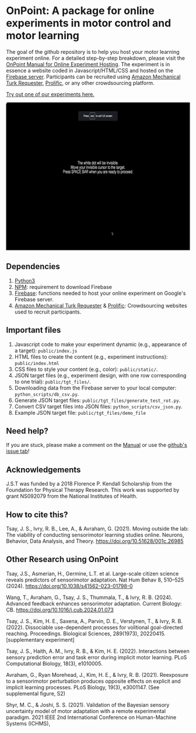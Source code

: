 # OnPoint: A package for online experiments in motor control and motor learning

The goal of the github repository is to help you host your motor learning experiment online. For a detailed step-by-step breakdown, please visit the [OnPoint Manual for Online Experiment Hosting](https://docs.google.com/document/d/1E5XzQU2dJw7m880P7VhmESPpUNQlEdMcf9fweHLtG0o/edit?usp=sharing). The experiment is in essence a website coded in Javascript/HTML/CSS and hosted on the [Firebase server](https://firebase.google.com/). Participants can be recruited using [Amazon Mechanical Turk Requester](https://requester.mturk.com/), [Prolific](https://www.prolific.co/), or any other crowdsourcing platform. 

[Try out one of our experiments here.](https://multiclamp-c2.web.app/) 

<img src="public/images/sampleOut.gif" width="720" height="404" />

## Dependencies

1. [Python3](https://www.python.org/downloads/) 
2. [NPM](https://www.npmjs.com/get-npm): requirement to download Firebase 
3. [Firebase](https://firebase.google.com/docs/cli): functions needed to host your online experiment on Google's Firebase server. 
4. [Amazon Mechanical Turk Requester](https://requester.mturk.com/) & [Prolific](https://www.prolific.co/): Crowdsourcing websites used to recruit participants. 

## Important files

1. Javascript code to make your experiment dynamic (e.g., appearance of a target): `public/index.js` 
2. HTML files to create the content (e.g., experiment instructions): `public/index.html` 
3. CSS files to style your content (e.g., color): `public/static/`.
4. JSON target files (e.g., experiment design, with one row corresponding to one trial): `public/tgt_files/`. 
5. Downloading data from the Firebase server to your local computer: `python_scripts/db_csv.py`. 
6. Generate JSON target files: `public/tgt_files/generate_test_rot.py`.
7. Convert CSV target files into JSON files: `python_scripts/csv_json.py`.
8. Example JSON target file: `public/tgt_files/demo_file`

## Need help?

If you are stuck, please make a comment on the [Manual](https://docs.google.com/document/d/1E5XzQU2dJw7m880P7VhmESPpUNQlEdMcf9fweHLtG0o/edit?usp=sharing) or use the [github's issue tab](https://github.com/alan-s-lee/Reaching_Exp_Online/issues)!

## Acknowledgements

J.S.T was funded by a 2018 Florence P. Kendall Scholarship from the Foundation for Physical Therapy Research. This work was supported by grant NS092079 from the National Institutes of Health. 

## How to cite this?

Tsay, J. S., Ivry, R. B., Lee, A., & Avraham, G. (2021). Moving outside the lab: The viability of conducting sensorimotor learning studies online. Neurons, Behavior, Data Analysis, and Theory. https://doi.org/10.51628/001c.26985

## Other Research using OnPoint

Tsay, J.S., Asmerian, H., Germine, L.T. et al. Large-scale citizen science reveals predictors of sensorimotor adaptation. Nat Hum Behav 8, 510–525 (2024). https://doi.org/10.1038/s41562-023-01798-0

Wang, T., Avraham, G., Tsay, J. S., Thummala, T., & Ivry, R. B. (2024). Advanced feedback enhances sensorimotor adaptation. Current Biology: CB. https://doi.org/10.1016/j.cub.2024.01.073

Tsay, J. S., Kim, H. E., Saxena, A., Parvin, D. E., Verstynen, T., & Ivry, R. B. (2022). Dissociable use-dependent processes for volitional goal-directed reaching. Proceedings. Biological Sciences, 289(1973), 20220415. [supplementary experiment]

Tsay, J. S., Haith, A. M., Ivry, R. B., & Kim, H. E. (2022). Interactions between sensory prediction error and task error during implicit motor learning. PLoS Computational Biology, 18(3), e1010005.

Avraham, G., Ryan Morehead, J., Kim, H. E., & Ivry, R. B. (2021). Reexposure to a sensorimotor perturbation produces opposite effects on explicit and implicit learning processes. PLoS Biology, 19(3), e3001147. (See supplemental figure, S2)

Shyr, M. C., & Joshi, S. S. (2021). Validation of the Bayesian sensory uncertainty model of motor adaptation with a remote experimental paradigm. 2021 IEEE 2nd International Conference on Human-Machine Systems (ICHMS), 



